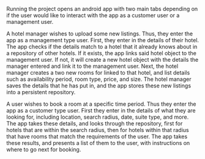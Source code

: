 Running the project opens an android app with two main tabs depending on if the user would like to interact with the app as a customer user or a management user. 

A hotel manager wishes to upload some new listings. Thus, they enter the app as a management type user. First, they enter in the details of their hotel. The app checks if the details match to a hotel that it already knows about in a repository of other hotels. If it exists, the app links said hotel object to the management user. If not, it will create a new hotel object with the details the manager entered and link it to the management user. Next, the hotel manager creates a two new rooms for linked to that hotel, and list details such as availability period, room type, price, and size. The hotel manager saves the details that he has put in, and the app stores these new listings into a persistent repository.

A user wishes to book a room at a specific time period. Thus they enter the app as a customer type user. First they enter in the details of what they are looking for, including location, search radius, date, suite type, and more. The app takes these details, and looks through the repository, first for hotels that are within the search radius, then for hotels within that radius that have rooms that match the requirements of the user. The app takes these results, and presents a list of them to the user, with instructions on where to go next for booking. 